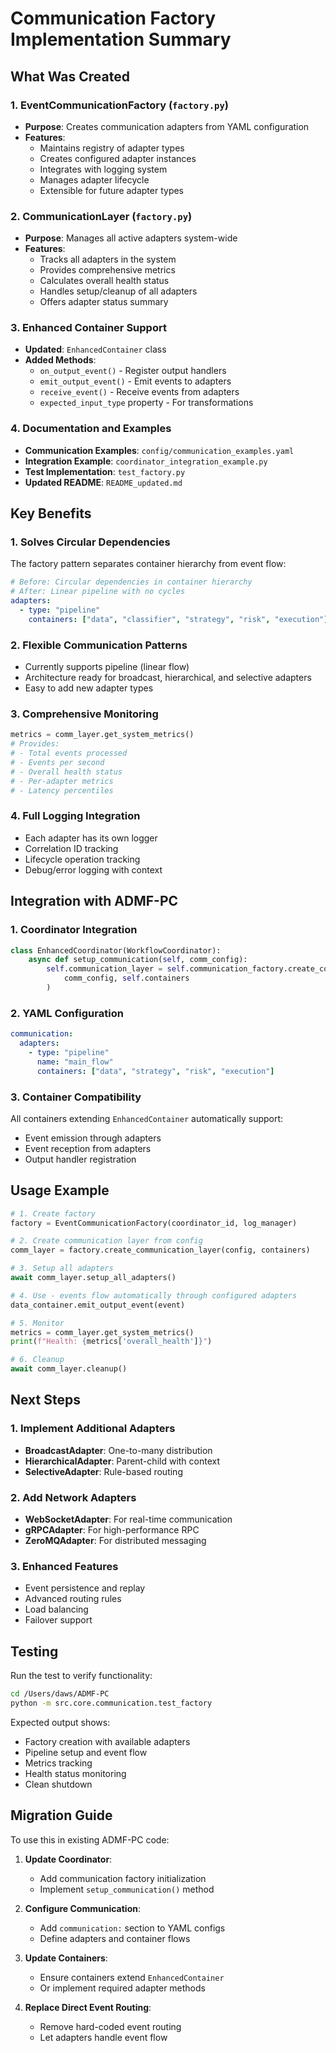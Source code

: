 # Communication Factory Implementation Summary

## What Was Created

### 1. EventCommunicationFactory (`factory.py`)
- **Purpose**: Creates communication adapters from YAML configuration
- **Features**:
  - Maintains registry of adapter types
  - Creates configured adapter instances
  - Integrates with logging system
  - Manages adapter lifecycle
  - Extensible for future adapter types

### 2. CommunicationLayer (`factory.py`)
- **Purpose**: Manages all active adapters system-wide
- **Features**:
  - Tracks all adapters in the system
  - Provides comprehensive metrics
  - Calculates overall health status
  - Handles setup/cleanup of all adapters
  - Offers adapter status summary

### 3. Enhanced Container Support
- **Updated**: `EnhancedContainer` class
- **Added Methods**:
  - `on_output_event()` - Register output handlers
  - `emit_output_event()` - Emit events to adapters
  - `receive_event()` - Receive events from adapters
  - `expected_input_type` property - For transformations

### 4. Documentation and Examples
- **Communication Examples**: `config/communication_examples.yaml`
- **Integration Example**: `coordinator_integration_example.py`
- **Test Implementation**: `test_factory.py`
- **Updated README**: `README_updated.md`

## Key Benefits

### 1. Solves Circular Dependencies
The factory pattern separates container hierarchy from event flow:
```yaml
# Before: Circular dependencies in container hierarchy
# After: Linear pipeline with no cycles
adapters:
  - type: "pipeline"
    containers: ["data", "classifier", "strategy", "risk", "execution"]
```

### 2. Flexible Communication Patterns
- Currently supports pipeline (linear flow)
- Architecture ready for broadcast, hierarchical, and selective adapters
- Easy to add new adapter types

### 3. Comprehensive Monitoring
```python
metrics = comm_layer.get_system_metrics()
# Provides:
# - Total events processed
# - Events per second
# - Overall health status
# - Per-adapter metrics
# - Latency percentiles
```

### 4. Full Logging Integration
- Each adapter has its own logger
- Correlation ID tracking
- Lifecycle operation tracking
- Debug/error logging with context

## Integration with ADMF-PC

### 1. Coordinator Integration
```python
class EnhancedCoordinator(WorkflowCoordinator):
    async def setup_communication(self, comm_config):
        self.communication_layer = self.communication_factory.create_communication_layer(
            comm_config, self.containers
        )
```

### 2. YAML Configuration
```yaml
communication:
  adapters:
    - type: "pipeline"
      name: "main_flow"
      containers: ["data", "strategy", "risk", "execution"]
```

### 3. Container Compatibility
All containers extending `EnhancedContainer` automatically support:
- Event emission through adapters
- Event reception from adapters
- Output handler registration

## Usage Example

```python
# 1. Create factory
factory = EventCommunicationFactory(coordinator_id, log_manager)

# 2. Create communication layer from config
comm_layer = factory.create_communication_layer(config, containers)

# 3. Setup all adapters
await comm_layer.setup_all_adapters()

# 4. Use - events flow automatically through configured adapters
data_container.emit_output_event(event)

# 5. Monitor
metrics = comm_layer.get_system_metrics()
print(f"Health: {metrics['overall_health']}")

# 6. Cleanup
await comm_layer.cleanup()
```

## Next Steps

### 1. Implement Additional Adapters
- **BroadcastAdapter**: One-to-many distribution
- **HierarchicalAdapter**: Parent-child with context
- **SelectiveAdapter**: Rule-based routing

### 2. Add Network Adapters
- **WebSocketAdapter**: For real-time communication
- **gRPCAdapter**: For high-performance RPC
- **ZeroMQAdapter**: For distributed messaging

### 3. Enhanced Features
- Event persistence and replay
- Advanced routing rules
- Load balancing
- Failover support

## Testing

Run the test to verify functionality:
```bash
cd /Users/daws/ADMF-PC
python -m src.core.communication.test_factory
```

Expected output shows:
- Factory creation with available adapters
- Pipeline setup and event flow
- Metrics tracking
- Health status monitoring
- Clean shutdown

## Migration Guide

To use this in existing ADMF-PC code:

1. **Update Coordinator**:
   - Add communication factory initialization
   - Implement `setup_communication()` method

2. **Configure Communication**:
   - Add `communication:` section to YAML configs
   - Define adapters and container flows

3. **Update Containers**:
   - Ensure containers extend `EnhancedContainer`
   - Or implement required adapter methods

4. **Replace Direct Event Routing**:
   - Remove hard-coded event routing
   - Let adapters handle event flow